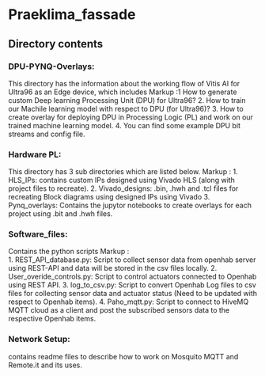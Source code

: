 # Praeklima_fassade

## Directory contents 
### DPU-PYNQ-Overlays: 
This directory has the information about the working flow of Vitis AI for Ultra96 as an Edge device, which includes
Markup :1  How to generate custom Deep learning Processing Unit (DPU) for Ultra96?
	2. How to train our Machile learning model with respect to DPU (for Ultra96)?
	3. How to create overlay for deploying DPU in Processing Logic (PL) and work on our trained machine learning model.
	4. You can find some example DPU bit streams and config file.

### Hardware PL: 
This directory has 3 sub directories which are listed below.
Markup :
		1. HLS_IPs: contains custom IPs designed using Vivado HLS (along with project files to recreate). 
		2. Vivado_designs: .bin, .hwh and .tcl files for recreating Block diagrams using designed IPs using Vivado
		3. Pynq_overlays: Contains the jupytor notebooks to create overlays for each project using .bit and .hwh files.

### Software_files: 
Contains the python scripts 
Markup :	
		1. REST_API_database.py: 	Script to collect sensor data from openhab server using REST-API and data will be stored in the csv files locally.
		2. User_overide_controls.py: 	Script to control actuators connected to Openhab using REST API. 
		3. log_to_csv.py:		Script to convert Openhab Log files to csv files for collecting sensor data and actuator status (Need to be updated with respect to Openhab items).
		4. Paho_mqtt.py:		Script to connect to HiveMQ MQTT cloud as a client and post the subscribed sensors data to the respective Openhab items.

### Network Setup: 
contains readme files to describe how to work on Mosquito MQTT and Remote.it and its uses.

